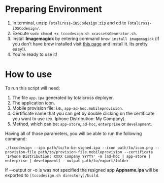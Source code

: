 # Preparing Environment

1. In terminal, unzip `TotalCross-iOSCodesign.zip` and cd  to `TotalCross-iOSCodesign/`.
2. Execute `sudo chmod +x tccodesign.sh xcassetsGenerator.sh`.
3. Install **Imagemagick** by entering command `brew install imagemagick` (if you don't have brew installed visit [this page](https://brew.sh/) and install it. Its pretty easy!).
4. You're ready to use it!

# How to use
To run this script will need:

1. The file `app.ipa` generated by totalcross deployer.
2. The application icon.
3. Mobile provision file: i.e., `app-ad-hoc.mobileprovision`.
4. Certificate name that you can get by double clicking on the certificate you want to use (ex. Iphone Distribution: My Company).
5. 	Method, which can be: `app-store`, `ad-hoc`, `enterprise` or `development`. 

Having all of those parameters, you will be able to run the following command: 
 
```
./tccodesign --ipa path/to/to-be-signed.ipa --icon path/to/icon.png --provision-file path/to/provision-file.mobileprovision --certificate 'IPhone Distribution: XXXX Company YYYYY' -m [ad-hoc | app-store | enterprise | development] --output path/to/export/folder

```

If --output or -o is was not specified  the resigned app **Appname.ipa** will be exported to `[tccodesign.sh directory]/build`.
